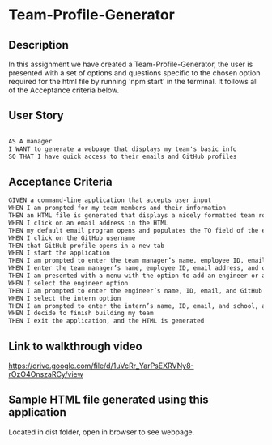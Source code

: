 # Team-Profile-Generator


## Description

In this assignment we have created a Team-Profile-Generator, the user is presented with a set of options and questions specific to the chosen option required for the html file by running 'npm start' in the terminal. It follows all of the Acceptance criteria below.

## User Story

```md

AS A manager
I WANT to generate a webpage that displays my team's basic info
SO THAT I have quick access to their emails and GitHub profiles


```

## Acceptance Criteria

```md
GIVEN a command-line application that accepts user input
WHEN I am prompted for my team members and their information
THEN an HTML file is generated that displays a nicely formatted team roster based on user input
WHEN I click on an email address in the HTML
THEN my default email program opens and populates the TO field of the email with the address
WHEN I click on the GitHub username
THEN that GitHub profile opens in a new tab
WHEN I start the application
THEN I am prompted to enter the team manager’s name, employee ID, email address, and office number
WHEN I enter the team manager’s name, employee ID, email address, and office number
THEN I am presented with a menu with the option to add an engineer or an intern or to finish building my team
WHEN I select the engineer option
THEN I am prompted to enter the engineer’s name, ID, email, and GitHub username, and I am taken back to the menu
WHEN I select the intern option
THEN I am prompted to enter the intern’s name, ID, email, and school, and I am taken back to the menu
WHEN I decide to finish building my team
THEN I exit the application, and the HTML is generated

```

## Link to walkthrough video

https://drive.google.com/file/d/1uVcRr_YarPsEXRVNy8-rOzO4OnszaRCy/view

## Sample HTML file generated using this application

Located in dist folder, open in browser to see webpage.

